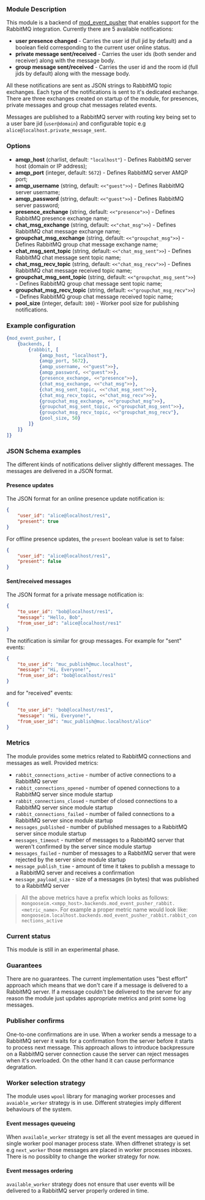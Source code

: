 ### Module Description

This module is a backend of [mod_event_pusher] that enables support for the
RabbitMQ integration. Currently there are 5 available notifications:

* **user presence changed** - Carries the user id (full jid by default) and
a boolean field corresponding to the current user online status.
* **private message sent/received** - Carries the user ids (both sender and
receiver) along with the message body.
* **group message sent/received** - Carries the user id and the room id
(full jids by default) along with the message body.

All these notifications are sent as JSON strings to RabbitMQ topic exchanges.
Each type of the notifications is sent to it's dedicated exchange. There are
three exchanges created on startup of the module, for presences, private
messages and group chat messages related events.

Messages are published to a RabbitMQ server with routing key being set to a user
bare jid (`user@domain`) and configurable topic e.g `alice@localhost.private_message_sent`.

### Options

* **amqp_host** (charlist, default: `"localhost"`) - Defines RabbitMQ server host (domain or IP address);
* **amqp_port** (integer, default: `5672`) - Defines RabbitMQ server AMQP port;
* **amqp_username** (string, default: `<<"guest">>`) - Defines RabbitMQ server username;
* **amqp_password** (string, default: `<<"guest">>`) - Defines RabbitMQ server password;
* **presence_exchange** (string, default: `<<"presence">>`) - Defines RabbitMQ presence exchange name;
* **chat_msg_exchange** (string, default: `<<"chat_msg">>`) - Defines RabbitMQ chat message exchange name;
* **groupchat_msg_exchange** (string, default: `<<"groupchat_msg">>`) - Defines RabbitMQ group chat message exchange name;
* **chat_msg_sent_topic** (string, default: `<<"chat_msg_sent">>`) - Defines RabbitMQ chat message sent topic name;
* **chat_msg_recv_topic** (string, default: `<<"chat_msg_recv">>`) - Defines RabbitMQ chat message received topic name;
* **groupchat_msg_sent_topic** (string, default: `<<"groupchat_msg_sent">>`) - Defines RabbitMQ group chat message sent topic name;
* **groupchat_msg_recv_topic** (string, default: `<<"groupchat_msg_recv">>`) - Defines RabbitMQ group chat message received topic name;
* **pool_size** (integer, default: `100`) - Worker pool size for publishing notifications.

### Example configuration

```Erlang
{mod_event_pusher, [
    {backends, [
        {rabbbit, [
            {amqp_host, "localhost"},
            {amqp_port, 5672},
            {amqp_username, <<"guest">>},
            {amqp_password, <<"guest">>},
            {presence_exchange, <<"presence">>},
            {chat_msg_exchange, <<"chat_msg">>},
            {chat_msg_sent_topic, <<"chat_msg_sent">>},
            {chat_msg_recv_topic, <<"chat_msg_recv">>},
            {groupchat_msg_exchange, <<"groupchat_msg">>},
            {groupchat_msg_sent_topic, <<"groupchat_msg_sent">>},
            {groupchat_msg_recv_topic, <<"groupchat_msg_recv"},
            {pool_size, 50}
        ]}
    ]}
]}
```

### JSON Schema examples
The different kinds of notifications deliver slightly different messages.
The messages are delivered in a JSON format.
#### Presence updates

The JSON format for an online presence update notification is:
```JSON
{
    "user_id": "alice@localhost/res1",
    "present": true
}
```

For offline presence updates, the `present` boolean value is set to false:

```JSON
{
    "user_id": "alice@localhost/res1",
    "present": false
}
```
#### Sent/received messages
The JSON format for a private message notification is:
```JSON
{
    "to_user_id": "bob@localhost/res1",
    "message": "Hello, Bob",
    "from_user_id": "alice@localhost/res1"
}
```
The notification is similar for group messages. For example for "sent" events:
```JSON
{
    "to_user_id": "muc_publish@muc.localhost",
    "message": "Hi, Everyone!",
    "from_user_id": "bob@localhost/res1"
}
```
and for "received" events:

```JSON
{
    "to_user_id": "bob@localhost/res1",
    "message": "Hi, Everyone!",
    "from_user_id": "muc_publish@muc.localhost/alice"
}
```

### Metrics

The module provides some metrics related to RabbitMQ connections and messages
as well. Provided metrics:

  * `rabbit_connections_active` - number of active connections to a RabbitMQ
  server
  * `rabbit_connections_opened` - number of opened connections to a RabbitMQ
  server since module startup
  * `rabbit_connections_closed` - number of closed connections to a RabbitMQ
  server since module startup
  * `rabbit_connections_failed` - number of failed connections to a RabbitMQ
  server since module startup
  * `messages_published` - number of published messages to a RabbitMQ server
  since module startup
  * `messages_timeout` - number of messages to a RabbitMQ server that weren't
  confirmed by the server since module startup
  * `messages_failed` - number of messages to a RabbitMQ server that were
  rejected by the server since module startup
  * `message_publish_time` - amount of time it takes to publish a message to
  a RabbitMQ server and receives a confirmation
  * `message_payload_size` - size of a messages (in bytes) that was published to
  a RabbitMQ server

> All the above metrics have a prefix which looks as follows:  
> `mongooseim.<xmpp_host>.backends.mod_event_pusher_rabbit.<metric_name>`.
> For example a proper metric name would look like:
> `mongooseim.localhost.backends.mod_event_pusher_rabbit.rabbit_connections_active`

### Current status

This module is still in an experimental phase.

### Guarantees

There are no guarantees. The current implementation uses "best effort" approach
which means that we don't care if a message is delivered to a RabbitMQ server.
If a message couldn't be delivered to the server for any reason the module
just updates appropriate metrics and print some log messages.

### Publisher confirms

One-to-one confirmations are in use. When a worker sends a message to a RabbitMQ
server it waits for a confirmation from the server before it starts to process
next message. This approach allows to introduce backpressure on a RabbitMQ server
connection cause the server can reject messages when it's overloaded. On the
other hand it can cause performance degratation.

### Worker selection strategy

The module uses `wpool` library for managing worker processes  and `avaiable_worker`
strategy is in use. Different strategies imply different behaviours of the system.

#### Event messages queueing

When `available_worker` strategy is set all the event messages are queued in
single worker pool manager process state. When diffrenet strategy is set e.g
`next_worker` those messages are placed in worker processes inboxes. There is no
possiblity to change the worker strategy for now.

#### Event messages ordering

`available_worker` strategy does not ensure that user events will be delivered to
a RabbitMQ server properly ordered in time.

[mod_event_pusher]: ./mod_event_pusher.md
